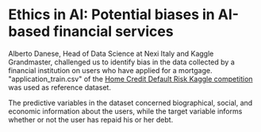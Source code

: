 # Ethics in AI: Potential biases in AI-based financial services

Alberto Danese, Head of Data Science at Nexi Italy and Kaggle Grandmaster, challenged us to identify bias in the data collected by a financial institution on users who have applied for a mortgage. "application_train.csv" of the [Home Credit Default Risk Kaggle competition](https://www.kaggle.com/competitions/home-credit-default-risk/data) was used as reference dataset.

The predictive variables in the dataset concerned biographical, social, and economic information about the users, while the target variable informs whether or not the user has repaid his or her debt.

